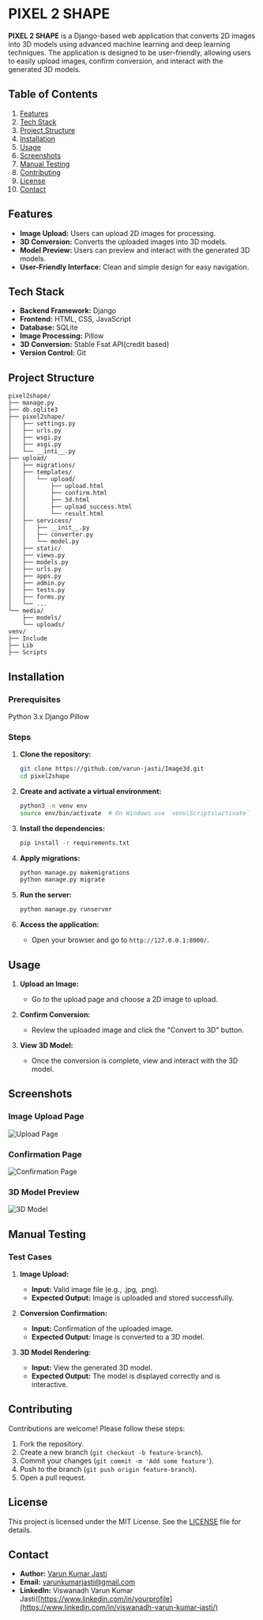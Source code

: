 # PIXEL 2 SHAPE

**PIXEL 2 SHAPE** is a Django-based web application that converts 2D images into 3D models using advanced machine learning and deep learning techniques. The application is designed to be user-friendly, allowing users to easily upload images, confirm conversion, and interact with the generated 3D models.

## Table of Contents

1. [Features](#features)
2. [Tech Stack](#tech-stack)
3. [Project Structure](#project-structure)
4. [Installation](#installation)
5. [Usage](#usage)
6. [Screenshots](#screenshots)
7. [Manual Testing](#manual-testing)
8. [Contributing](#contributing)
9. [License](#license)
10. [Contact](#contact)

## Features

- **Image Upload:** Users can upload 2D images for processing.
- **3D Conversion:** Converts the uploaded images into 3D models.
- **Model Preview:** Users can preview and interact with the generated 3D models.
- **User-Friendly Interface:** Clean and simple design for easy navigation.

## Tech Stack

- **Backend Framework:** Django
- **Frontend:** HTML, CSS, JavaScript
- **Database:** SQLite 
- **Image Processing:** Pillow
- **3D Conversion:** Stable Fsat API(credit based)
- **Version Control:** Git

## Project Structure

```plaintext
pixel2shape/
├── manage.py
├── db.sqlite3
├── pixel2shape/
│   ├── settings.py
│   ├── urls.py
│   ├── wsgi.py
│   ├── asgi.py
│   └── __inti__.py
├── upload/
│   ├── migrations/
│   ├── templates/
│   │   └── upload/
│   │       ├── upload.html
│   │       ├── confirm.html
│   │       ├── 3d.html
│   │       ├── upload_success.html
│   │       └── result.html
│   ├── servicess/
│   │   ├── __init__.py
│   │   ├── converter.py
│   │   └── model.py
│   ├── static/
│   ├── views.py
│   ├── models.py
│   ├── urls.py
│   ├── apps.py
│   ├── admin.py
│   ├── tests.py
│   ├── forms.py
│   └── ...
└── media/
    ├── models/
    └── uploads/
venv/
├── Include
├── Lib
├── Scripts
```

## Installation

### Prerequisites

Python 3.x
Django
Pillow

### Steps

1. **Clone the repository:**

   ```bash
   git clone https://github.com/varun-jasti/Image3d.git
   cd pixel2shape
   ```

2. **Create and activate a virtual environment:**

   ```bash
   python3 -m venv env
   source env/bin/activate  # On Windows use `venv\Scripts\activate`
   ```

3. **Install the dependencies:**

   ```bash
   pip install -r requirements.txt
   ```

4. **Apply migrations:**

   ```bash
   python manage.py makemigrations
   python manage.py migrate
   ```

5. **Run the server:**

   ```bash
   python manage.py runserver
   ```

6. **Access the application:**
   - Open your browser and go to `http://127.0.0.1:8000/`.

## Usage

1. **Upload an Image:**
   - Go to the upload page and choose a 2D image to upload.
  
2. **Confirm Conversion:**
   - Review the uploaded image and click the "Convert to 3D" button.

3. **View 3D Model:**
   - Once the conversion is complete, view and interact with the 3D model.

## Screenshots

### Image Upload Page
![Upload Page](Sample%20Demo/Upload%20Page.png)

### Confirmation Page
![Confirmation Page](Sample%20Demo/Confirmation%20Page.png)

### 3D Model Preview
![3D Model](Sample%20Demo/3D%20Model.png)

## Manual Testing

### Test Cases

1. **Image Upload:**
   - **Input:** Valid image file (e.g., .jpg, .png).
   - **Expected Output:** Image is uploaded and stored successfully.

2. **Conversion Confirmation:**
   - **Input:** Confirmation of the uploaded image.
   - **Expected Output:** Image is converted to a 3D model.

3. **3D Model Rendering:**
   - **Input:** View the generated 3D model.
   - **Expected Output:** The model is displayed correctly and is interactive.

## Contributing

Contributions are welcome! Please follow these steps:

1. Fork the repository.
2. Create a new branch (`git checkout -b feature-branch`).
3. Commit your changes (`git commit -m 'Add some feature'`).
4. Push to the branch (`git push origin feature-branch`).
5. Open a pull request.

## License

This project is licensed under the MIT License. See the [LICENSE](LICENSE) file for details.

## Contact

- **Author:** [Varun Kumar Jasti](https://github.com/varun-jasti)
- **Email:** varunkumarjasti@gmail.com
- **LinkedIn:** Viswanadh Varun Kumar Jasti([https://www.linkedin.com/in/yourprofile](https://www.linkedin.com/in/viswanadh-varun-kumar-jasti/)
